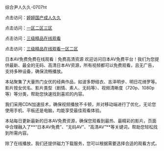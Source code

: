 
综合尹人久久-0707ht


点击访问：<a href="https://fdhf-454.pages.dev/">婷婷国产成人久久</a>

点击访问：<a href="https://tfda.pages.dev/">一区二区三区</a>

点击访问：<a href="https://tfda.pages.dev/">三级精品在线观看</a>

点击访问：<a href="https://gfd-5xg.pages.dev/">三级精品在线观看一区二区</a>


日本AV免费免费在线观看｜免费高清资源
欢迎访问日本AV免费平台！我们为您提供最新、最全的无码、高清日本AV资源，所有视频都可以免费观看，且无广告，支持多种设备，确保流畅播放。

本站聚集了大量热门女优的经典作品，如波多野结衣、吉泽明步、明日花绮罗等。影片按女优名、影片类型（剧情、素人、无码等）、视频清晰度（720p、1080p等）等分类，帮助您快速找到喜欢的内容。

我们采用CDN加速技术，确保视频播放不卡顿，并对移动端进行了优化，无论您使用手机、平板还是电脑，均能享受最佳观看体验。

本站每日更新最新的日本AV免费资源，确保您观看到最热、最精彩的影片。页面中合理融入了**“日本AV免费”、“无码AV”、“高清AV”**等关键词，帮助您轻松找到所需内容。

除了在线播放，我们还提供磁力下载服务，您可以根据需要选择合适的观看方式。



<span style="display:none;">[Canonical link](https://github.com/vui20250707/vui7 ）</span>
